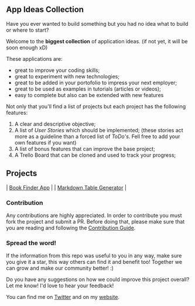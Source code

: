 ## App Ideas Collection

Have you ever wanted to build something but you had no idea what to build or where to start?

Welcome to the **biggest collection** of application ideas. (if not yet, it will be soon enough xD)

These applications are:

-   great to improve your coding skills;
-   great to experiment with new technologies;
-   great to be added in your portofolio to impress your next employer;
-   great to be used as examples in tutorials (articles or videos);
-   easy to complete but also can be extended with new features

Not only that you'll find a list of projects but each project has the following features:

1. A clear and descriptive objective;
2. A list of _User Stories_ which should be implemented; (these stories act more as a guideline than a forced list of _ToDo's_. Fell free to add your own features if you want)
3. A list of bonus features that can improve the base project;
4. A Trello Board that can be cloned and used to track your progress;

## Projects

| [Book Finder App](./Projects/Book-Finder-App.md) |
| [Markdown Table Generator](./Projects/Markdown-Table-Generator.md) |

### Contribution

Any contributions are highly appreciated. In order to contribute you must fork the project and submit a PR. Before doing that, please make sure that you are reading and following the [Contribution Guide](./Contribution%20Guide.md).

### Spread the word!

If the information from this repo was useful to you in any way, make sure you give it a star, this way others can find it and benefit too! Together we can grow and make our community better! :)

Do you have any suggestions on how we could improve this project overall? Let me know! I'd love to hear your feedback!

You can find me on [Twitter](https://twitter.com/florinpop1705) and on my [website](https://florin-pop.com).
